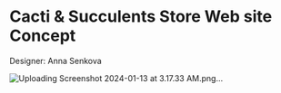 # Cacti & Succulents Store Web site Concept
Designer: Anna Senkova

![Uploading Screenshot 2024-01-13 at 3.17.33 AM.png…]()

